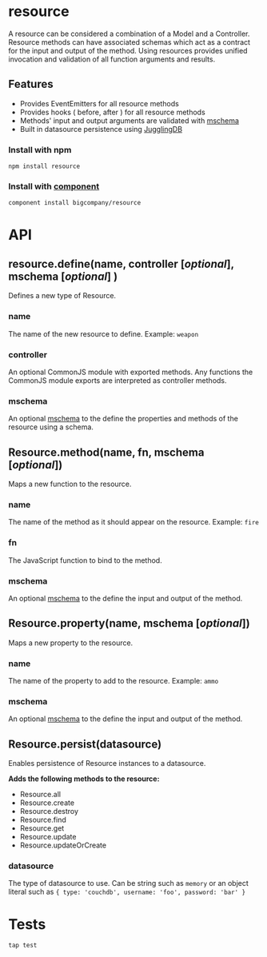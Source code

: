 # resource

A resource can be considered a combination of a Model and a Controller. Resource methods can have associated schemas which act as a contract for the input and output of the method. Using resources provides unified invocation and validation of all function arguments and results.

## Features

 - Provides EventEmitters for all resource methods
 - Provides hooks ( before, after ) for all resource methods
 - Methods' input and output arguments are validated with [mschema](http://mschema.org)
 - Built in datasource persistence using [JugglingDB](http://jugglingdb.co/)

### Install with npm

    npm install resource

### Install with [component](https://github.com/component/component)

    component install bigcompany/resource

# API

## resource.define(name, controller [*optional*], mschema [*optional*] )

Defines a new type of Resource.

### name
The name of the new resource to define. Example: `weapon`

### controller
An optional CommonJS module with exported methods. Any functions the CommonJS module exports are interpreted as controller methods.

### mschema
An optional [mschema](http://mschema.org) to the define the properties and methods of the resource using a schema.

## Resource.method(name, fn, mschema [*optional*])
Maps a new function to the resource.

### name
The name of the method as it should appear on the resource. Example: `fire`

### fn
The JavaScript function to bind to the method.

### mschema
An optional [mschema](http://mschema.org) to the define the input and output of the method.

## Resource.property(name, mschema  [*optional*])
Maps a new property to the resource.

### name
The name of the property to add to the resource. Example: `ammo`

### mschema
An optional [mschema](http://mschema.org) to the define the input and output of the method.

## Resource.persist(datasource)
Enables persistence of Resource instances to a datasource. 

**Adds the following methods to the resource:**

 - Resource.all
 - Resource.create
 - Resource.destroy
 - Resource.find
 - Resource.get
 - Resource.update
 - Resource.updateOrCreate


### datasource
The type of datasource to use. Can be string such as `memory` or an object literal such as `{ type: 'couchdb', username: 'foo', password: 'bar' }`

# Tests

```
tap test
```